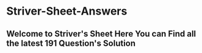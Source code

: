 # Striver-Sheet-Answers

## Welcome to Striver's Sheet Here You can Find all the latest 191 Question's Solution

